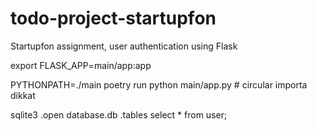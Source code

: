 # todo-project-startupfon
Startupfon assignment, user authentication using Flask 


export FLASK_APP=main/app:app    

PYTHONPATH=./main poetry run python main/app.py # circular importa dikkat


sqlite3
.open database.db
.tables
select * from user;